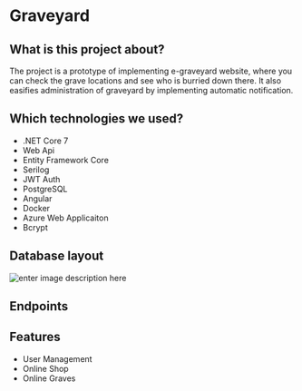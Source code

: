 # Graveyard
## What is this project about?
The project is a prototype of implementing e-graveyard website, where you can check the grave locations and see who is burried down there. It also easifies administration of graveyard by implementing automatic notification.
## Which technologies we used?

 - .NET Core 7
 - Web Api
 - Entity Framework Core
 - Serilog
 - JWT Auth
 - PostgreSQL
 - Angular
 - Docker
 - Azure Web Applicaiton
 - Bcrypt
## Database layout
![enter image description here](https://i.imgur.com/79lNfoS.png)
## Endpoints
## Features
 - User Management
 - Online Shop
 - Online Graves